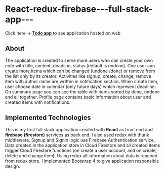 # React-redux-firebase---full-stack-app---

Click here → **[Todo app](https://todo-app-2e1da.web.app/)** to see application hosted on web

## About
The application is created to serve more users who can create your own note with title, content, deadline, status (default is undone). One user can create more items which can be changed (undone /done) or remove from the list only by its creator. Activities like signup, create, change, remove item with author name are written in notification section. When create item, user choose date in calendar (only future days) which represent deadline. On summary page you can see the table with items sorted by done, undone and all together. Profile page contains basic information about user and created items with notifications.



## Implemented Technologies 
This is my first full stack application created with **React** as front end and **firebase (firestore)** services as back end. I also used redux with thunk middleware. Signup and Signin logic use Firebase Authentication service. Data created in the application store in Cloud Firestore and all created items trigger Cloud Firestore functions (on create a user account, and  on create, delete and change item). Using redux all information about data is reached from redux store. I implemented Bootstrap 4 to give application responsible design.
